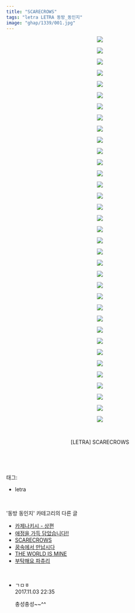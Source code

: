 ```yaml
---
title: "SCARECROWS"
tags: "letra LETRA 동방_동인지"
image: "ghap/1339/001.jpg"
---
```

<div class="article">
<p style="text-align: center; clear: none; float: none;"><img src="{{ site.nasurl }}/ghap/1339/001.jpg"/></p>
<p style="text-align: center; clear: none; float: none;"><img src="{{ site.nasurl }}/ghap/1339/002.jpg"/></p>
<p style="text-align: center; clear: none; float: none;"><img src="{{ site.nasurl }}/ghap/1339/003.jpg"/></p>
<p style="text-align: center; clear: none; float: none;"><img src="{{ site.nasurl }}/ghap/1339/004.jpg"/></p>
<p style="text-align: center; clear: none; float: none;"><img src="{{ site.nasurl }}/ghap/1339/005.jpg"/></p>
<p style="text-align: center; clear: none; float: none;"><img src="{{ site.nasurl }}/ghap/1339/006.jpg"/></p>
<p style="text-align: center; clear: none; float: none;"><img src="{{ site.nasurl }}/ghap/1339/007.jpg"/></p>
<p style="text-align: center; clear: none; float: none;"><img src="{{ site.nasurl }}/ghap/1339/008.jpg"/></p>
<p style="text-align: center; clear: none; float: none;"><img src="{{ site.nasurl }}/ghap/1339/009.jpg"/></p>
<p style="text-align: center; clear: none; float: none;"><img src="{{ site.nasurl }}/ghap/1339/010.jpg"/></p>
<p style="text-align: center; clear: none; float: none;"><img src="{{ site.nasurl }}/ghap/1339/011.jpg"/></p>
<p style="text-align: center; clear: none; float: none;"><img src="{{ site.nasurl }}/ghap/1339/012.jpg"/></p>
<p style="text-align: center; clear: none; float: none;"><img src="{{ site.nasurl }}/ghap/1339/013.jpg"/></p>
<p style="text-align: center; clear: none; float: none;"><img src="{{ site.nasurl }}/ghap/1339/014.jpg"/></p>
<p style="text-align: center; clear: none; float: none;"><img src="{{ site.nasurl }}/ghap/1339/015.jpg"/></p>
<p style="text-align: center; clear: none; float: none;"><img src="{{ site.nasurl }}/ghap/1339/016.jpg"/></p>
<p style="text-align: center; clear: none; float: none;"><img src="{{ site.nasurl }}/ghap/1339/017.jpg"/></p>
<p style="text-align: center; clear: none; float: none;"><img src="{{ site.nasurl }}/ghap/1339/018.jpg"/></p>
<p style="text-align: center; clear: none; float: none;"><img src="{{ site.nasurl }}/ghap/1339/019.jpg"/></p>
<p style="text-align: center; clear: none; float: none;"><img src="{{ site.nasurl }}/ghap/1339/020.jpg"/></p>
<p style="text-align: center; clear: none; float: none;"><img src="{{ site.nasurl }}/ghap/1339/021.jpg"/></p>
<p style="text-align: center; clear: none; float: none;"><img src="{{ site.nasurl }}/ghap/1339/022.jpg"/></p>
<p style="text-align: center; clear: none; float: none;"><img src="{{ site.nasurl }}/ghap/1339/023.jpg"/></p>
<p style="text-align: center; clear: none; float: none;"><img src="{{ site.nasurl }}/ghap/1339/024.jpg"/></p>
<p style="text-align: center; clear: none; float: none;"><img src="{{ site.nasurl }}/ghap/1339/025.jpg"/></p>
<p style="text-align: center; clear: none; float: none;"><img src="{{ site.nasurl }}/ghap/1339/026.jpg"/></p>
<p style="text-align: center; clear: none; float: none;"><img src="{{ site.nasurl }}/ghap/1339/027.jpg"/></p>
<p style="text-align: center; clear: none; float: none;"><img src="{{ site.nasurl }}/ghap/1339/028.jpg"/></p>
<p style="text-align: center; clear: none; float: none;"><img src="{{ site.nasurl }}/ghap/1339/029.jpg"/></p>
<p style="text-align: center; clear: none; float: none;"><img src="{{ site.nasurl }}/ghap/1339/030.jpg"/></p>
<p style="text-align: center; clear: none; float: none;"><img src="{{ site.nasurl }}/ghap/1339/031.jpg"/></p>
<p style="text-align: center; clear: none; float: none;"><img src="{{ site.nasurl }}/ghap/1339/032.jpg"/></p>
<p style="text-align: center; clear: none; float: none;"><img src="{{ site.nasurl }}/ghap/1339/033.jpg"/></p>
<p style="text-align: center; clear: none; float: none;"><img src="{{ site.nasurl }}/ghap/1339/034.jpg"/></p>
<p style="text-align: center; clear: none; float: none;"><img src="{{ site.nasurl }}/ghap/1339/035.jpg"/></p>
<p style="text-align: center; clear: none; float: none;"><br/></p>
<p style="text-align: center; clear: none; float: none;">[LETRA] SCARECROWS</p>
<p><br/></p>
</div><br/>
<div class="tagTrail">
<p>태그: </p>
<ul>
<li>letra</li>
</ul>
</div><br/>
<div class="another">
<p>'동방 동인지' 카테고리의 다른 글</p>
<ul>
<li><a href="/2016-08-04-ghap_1342">카제나키시 - 상편</a></li>
<li><a href="/2016-08-04-ghap_1341">애정을 가득 담았습니다!!</a></li>
<li><a href="/2016-08-04-ghap_1339">SCARECROWS</a></li>
<li><a href="/2016-08-04-ghap_1338">꿈속에서 만납시다</a></li>
<li><a href="/2016-08-04-ghap_1337">THE WORLD IS MINE</a></li>
<li><a href="/2016-08-03-ghap_1336">부탁해요 파츄리</a></li>
</ul>
</div><br/>
<div class="cb_module cb_fluid">
<div class="cb_wrt cb_profile">
<div class="comment">
<ul>
<li class="cb_thumb_off" id="comment15122287">
<div class="cb_comment_area">
<div class="cb_info_area">
<div class="cb_section">
<span class="cb_nick_name">ㄱㅁㅎ</span>
</div>
<div class="cb_section">
<span class="cb_date">2017.11.03 22:35 </span>
</div>
</div>
<div class="cb_dsc_comment">
<p class="cb_dsc">
											충성충성~~^^
										</p>
</div>
</div></li>
</ul>
</div>
</div><!-- commentList close -->
</div><br/>
